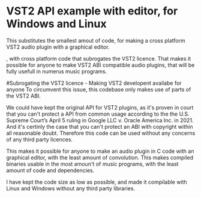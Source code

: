 # VST2 API example with editor, for Windows and Linux
This substitutes the smallest amout of code, for making a cross platform VST2 audio plugin with a graphical editor.

, with cross platform code that subrogates the VST2 licence. That makes it possible for anyone to make VST2 ABI compatible audio plugins, that will be fully usefull in numerus music programs.

#Subrogating the VST2 licence - Making VST2 developent availabe for anyone
To circumvent this issue, this codebase only makes use of parts of the VST2 ABI.

We could have kept the original API for VST2 plugins, as it's proven in court that you can't protect a API from common usage according to the the U.S. Supreme Court’s April 5 ruling in Google LLC v. Oracle America Inc. in 2021. And it's certinly the case that you can't protect an ABI with copyright within all reasonable doubt. Therefore this code can be used without any concerns of any third party licences.

This makes it possible for anyone to make an audio plugin in C code with an graphical editor, with the least amount of convolution. This makes compiled binaries usable in the most amoun't of music programs, with the least amount of code and dependencies.

I have kept the code size as low as possible, and made it compilable with Linux and Windows without any third party libraries.


